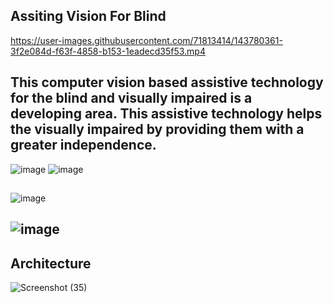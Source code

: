 ## Assiting Vision For Blind


https://user-images.githubusercontent.com/71813414/143780361-3f2e084d-f63f-4858-b153-1eadecd35f53.mp4

## This computer vision based assistive technology for the blind and visually impaired is a developing area. This assistive technology helps the visually impaired by providing them with a greater independence.




![image](https://user-images.githubusercontent.com/71813414/144085027-8f73fe7b-3f50-4980-ba24-5a39751e1257.png)
![image](https://user-images.githubusercontent.com/71813414/144085416-c5873daa-44ff-4b12-903d-a25d61a3a3de.png)


##

 
![image](https://user-images.githubusercontent.com/71813414/144085565-7376b8bc-f4f4-4ad9-bd02-91706572ebd8.png)



## ![image](https://user-images.githubusercontent.com/71813414/144085740-e294f8f8-cbd4-439f-8306-05f2467fc5d9.png)


##

## Architecture

![Screenshot (35)](https://user-images.githubusercontent.com/71813414/144084801-19ef2a37-7036-4f47-819a-809574c780e0.png)

